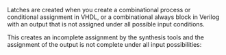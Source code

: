Latches are created when you create a combinational process or conditional assignment in VHDL, or a combinational always block in Verilog with an output that is not assigned under all possible input conditions. 

This creates an incomplete assignment by the synthesis tools and the assignment of the output is not complete under all input possibilities:
